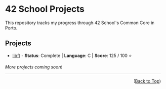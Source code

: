 

# 42 School Projects

This repository tracks my progress through 42 School's Common Core in Porto.

## Projects

- [libft](https://github.com/therappha/42libft) - **Status**: Complete | **Language**: C | **Score**: 125 / 100 ⭐

*More projects coming soon!*

---

<p align="right">(<a href="#top">Back to Top</a>)</p>
